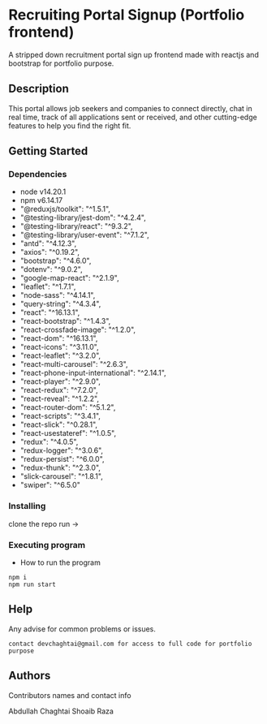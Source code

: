 # Recruiting Portal Signup (Portfolio frontend)

A stripped down recruitment portal sign up frontend made with reactjs and bootstrap for portfolio purpose.

## Description

This portal allows job seekers and companies to connect directly, chat in real time, track of all applications sent or received, and other cutting-edge features to help you find the right fit.

## Getting Started

### Dependencies

- node v14.20.1
- npm v6.14.17
- "@reduxjs/toolkit": "^1.5.1",
 -   "@testing-library/jest-dom": "^4.2.4",
 -   "@testing-library/react": "^9.3.2",
  -  "@testing-library/user-event": "^7.1.2",
  -  "antd": "^4.12.3",
   - "axios": "^0.19.2",
  -  "bootstrap": "^4.6.0",
  -  "dotenv": "^9.0.2",
  -  "google-map-react": "^2.1.9",
  -  "leaflet": "^1.7.1",
  -  "node-sass": "^4.14.1",
  -  "query-string": "^4.3.4",
  -  "react": "^16.13.1",
  -  "react-bootstrap": "^1.4.3",
-    "react-crossfade-image": "^1.2.0",
 -   "react-dom": "^16.13.1",
  -  "react-icons": "^3.11.0",
  -  "react-leaflet": "^3.2.0",
  -  "react-multi-carousel": "^2.6.3",
  -  "react-phone-input-international": "^2.14.1",
  -  "react-player": "^2.9.0",
  -  "react-redux": "^7.2.0",
  -  "react-reveal": "^1.2.2",
  -  "react-router-dom": "^5.1.2",
  -  "react-scripts": "^3.4.1",
  -  "react-slick": "^0.28.1",
  -  "react-usestateref": "^1.0.5",
  -  "redux": "^4.0.5",
  -  "redux-logger": "^3.0.6",
  -  "redux-persist": "^6.0.0",
  -  "redux-thunk": "^2.3.0",
  -  "slick-carousel": "^1.8.1",
  -  "swiper": "^6.5.0"

### Installing

clone the repo
run ->


### Executing program

* How to run the program

```
npm i
npm run start
```

## Help

Any advise for common problems or issues.
```
contact devchaghtai@gmail.com for access to full code for portfolio purpose
```

## Authors

Contributors names and contact info

Abdullah Chaghtai
Shoaib Raza

